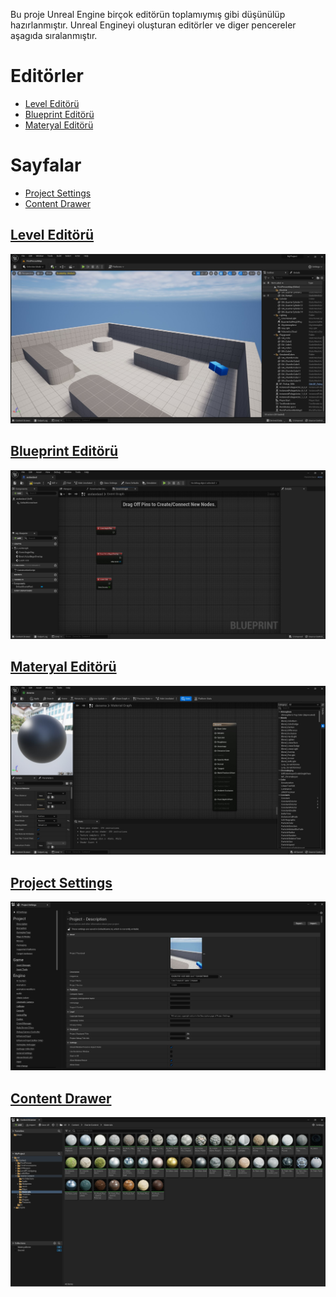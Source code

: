 Bu proje Unreal Engine birçok editörün toplamıymış gibi düşünülüp hazırlanmıştır. Unreal Engineyi oluşturan editörler ve diger pencereler aşagıda sıralanmıştır.

# Editörler

* [Level Editörü](#level-edit%C3%B6r%C3%BC)
* [Blueprint Editörü](#blueprint-edit%C3%B6r%C3%BC)
* [Materyal Editörü](#materyal-edit%C3%B6r%C3%BC)


# Sayfalar
* [Project Settings](#project-settings)
* [Content Drawer](#content-drawer)



## [Level Editörü](Editörler/Map%20Editörü)
<img src="Dosyalar/Level_Editor_Ana_Ekran.jpg">

## [Blueprint Editörü](Editörler/Blueprint%20Editörü)
<img src="Dosyalar/Blueprint_Editor_Ana_Ekran.jpg">

## [Materyal Editörü](Editörler/Materyal%20Editörü)
<img src="Dosyalar/Materyal_Editor_Ana_Ekran.jpg">



## [Project Settings](Sayfalar/Project%20Settings)
<img src="Dosyalar/Project_Settings_Ana_Ekran.jpg">

## [Content Drawer](Sayfalar/Content%20Drawer)
<img src="Dosyalar/Content_Drawer_Ana_Ekran.jpg">
